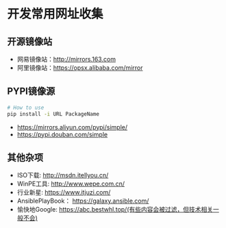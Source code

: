 # 开发常用网址收集

## 开源镜像站

- 网易镜像站：http://mirrors.163.com
- 阿里镜像站：https://opsx.alibaba.com/mirror

## PYPI镜像源

```bash
# How to use
pip install -i URL PackageName
```

- https://mirrors.aliyun.com/pypi/simple/
- https://pypi.douban.com/simple

## 其他杂项

- ISO下载: http://msdn.itellyou.cn/
- WinPE工具: http://www.wepe.com.cn/
- 行业新星: https://www.itjuzi.com/
- AnsiblePlayBook： https://galaxy.ansible.com/
- 愉快地Google: https://abc.bestwhl.top/(有些内容会被过滤，但技术相关一般不会)
